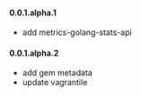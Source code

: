 #### 0.0.1.alpha.1

* add metrics-golang-stats-api

#### 0.0.1.alpha.2

* add gem metadata
* update vagrantile
